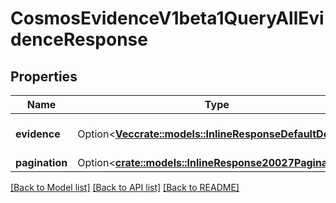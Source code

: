 # CosmosEvidenceV1beta1QueryAllEvidenceResponse

## Properties

Name | Type | Description | Notes
------------ | ------------- | ------------- | -------------
**evidence** | Option<[**Vec<crate::models::InlineResponseDefaultDetails>**](inline_response_default_details.md)> | evidence returns all evidences. | [optional]
**pagination** | Option<[**crate::models::InlineResponse20027Pagination**](inline_response_200_27_pagination.md)> |  | [optional]

[[Back to Model list]](../README.md#documentation-for-models) [[Back to API list]](../README.md#documentation-for-api-endpoints) [[Back to README]](../README.md)


